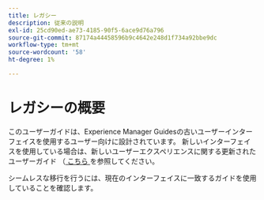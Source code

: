 ```yaml
---
title: レガシー
description: 従来の説明
exl-id: 25cd90ed-ae73-4185-90f5-6ace9d76a796
source-git-commit: 87174a44458596b9c4642e248d1f734a92bbe9dc
workflow-type: tm+mt
source-wordcount: '58'
ht-degree: 1%

---
```



# レガシーの概要

このユーザーガイドは、Experience Manager Guidesの古いユーザーインターフェイスを使用するユーザー向けに設計されています。 新しいインターフェイスを使用している場合は、新しいユーザーエクスペリエンスに関する更新されたユーザーガイド （[ こちら ](https://experienceleague.adobe.com/en/docs/experience-manager-guides/using/user-guide/about-aem-guide/intro) を参照してください。

シームレスな移行を行うには、現在のインターフェイスに一致するガイドを使用していることを確認します。
